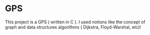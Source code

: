 # GPS
This project is a GPS ( written in C ). I used notions like the concept of graph and data structures algorithms ( Dijkstra, Floyd-Warshal, etc)l
